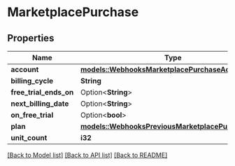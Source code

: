 # MarketplacePurchase

## Properties

Name | Type | Description | Notes
------------ | ------------- | ------------- | -------------
**account** | [**models::WebhooksMarketplacePurchaseAccount**](webhooks_marketplace_purchase_account.md) |  | 
**billing_cycle** | **String** |  | 
**free_trial_ends_on** | Option<**String**> |  | 
**next_billing_date** | Option<**String**> |  | [optional]
**on_free_trial** | Option<**bool**> |  | 
**plan** | [**models::WebhooksPreviousMarketplacePurchasePlan**](webhooks_previous_marketplace_purchase_plan.md) |  | 
**unit_count** | **i32** |  | 

[[Back to Model list]](../README.md#documentation-for-models) [[Back to API list]](../README.md#documentation-for-api-endpoints) [[Back to README]](../README.md)


